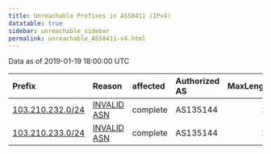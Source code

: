 ```yaml
---
title: Unreachable Prefixes in AS58411 (IPv4)
datatable: true
sidebar: unreachable_sidebar
permalink: unreachable_AS58411-v4.html
---
```


Data as of 2019-01-19 18:00:00 UTC


<div class="datatable-begin"></div>

| Prefix                                                     | Reason                                                                                                  | affected   | Authorized AS   |   MaxLength | Anchor                                       |   unreachable /24s |
|:-----------------------------------------------------------|:--------------------------------------------------------------------------------------------------------|:-----------|:----------------|------------:|:---------------------------------------------|-------------------:|
| [103.210.232.0/24](https://stat.ripe.net/103.210.232.0/24) | [INVALID ASN](https://rpki-validator.ripe.net/announcement-preview?asn=AS58411&prefix=103.210.232.0/24) | complete   | AS135144        |          24 | [APNIC](unreachable_APNIC_RPKI_Root-v4.html) |                  1 |
| [103.210.233.0/24](https://stat.ripe.net/103.210.233.0/24) | [INVALID ASN](https://rpki-validator.ripe.net/announcement-preview?asn=AS58411&prefix=103.210.233.0/24) | complete   | AS135144        |          24 | [APNIC](unreachable_APNIC_RPKI_Root-v4.html) |                  1 |

<div class="datatable-end"></div>